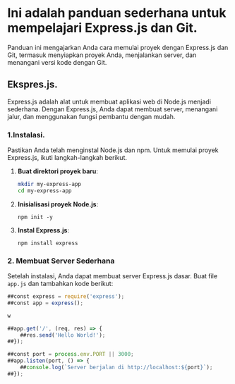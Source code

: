  # Ini adalah panduan sederhana untuk mempelajari Express.js dan Git.

Panduan ini mengajarkan Anda cara memulai proyek dengan Express.js dan Git, termasuk menyiapkan proyek Anda, menjalankan server, dan menangani versi kode dengan Git.

## Ekspres.js.

Express.js adalah alat untuk membuat aplikasi web di Node.js menjadi sederhana. Dengan Express.js, Anda dapat membuat server, menangani jalur, dan menggunakan fungsi pembantu dengan mudah.

### 1.Instalasi.

Pastikan Anda telah menginstal Node.js dan npm. Untuk memulai proyek Express.js, ikuti langkah-langkah berikut.


1. **Buat direktori proyek baru**:
    ```bash
    mkdir my-express-app
    cd my-express-app
    ```

2. **Inisialisasi proyek Node.js**:
    ```
    npm init -y
    ```

3. **Instal Express.js**:
    ```
    npm install express
    ```

### 2. Membuat Server Sederhana

Setelah instalasi, Anda dapat membuat server Express.js dasar. Buat file `app.js` dan tambahkan kode berikut:

```javascript
##const express = require('express');
##const app = express();

w

##app.get('/', (req, res) => {
    ##res.send('Hello World!');
##});

##const port = process.env.PORT || 3000;
##app.listen(port, () => {
    ##console.log(`Server berjalan di http://localhost:${port}`);
##});
